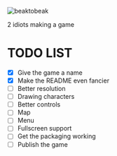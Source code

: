 ![beaktobeak](https://github.com/Dm0z/Beak-to-Beak/assets/106503064/5693d630-9749-444d-a8bb-ec7646888ff2)


2 idiots making a game


# TODO LIST
- [x] Give the game a name
- [x] Make the README even fancier
- [ ] Better resolution
- [ ] Drawing characters
- [ ] Better controls
- [ ] Map
- [ ] Menu
- [ ] Fullscreen support
- [ ] Get the packaging working
- [ ] Publish the game
